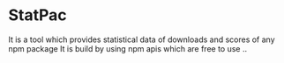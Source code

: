 # StatPac

It is a tool which provides statistical data of downloads and scores of any npm package
It is build by using npm apis which are free to use ..